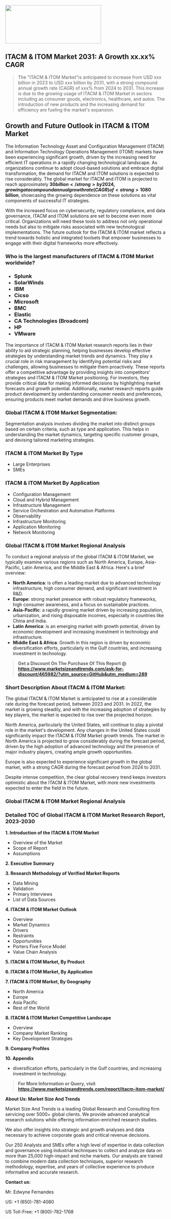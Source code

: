 <img src="https://100x100musica.es/wp-content/uploads/2024/12/Verified-Market-Reports-4-300x120.jpg" alt="" width="300" height="120" class="alignnone size-medium wp-image-100382" /><h2>ITACM & ITOM Market 2031: A&nbsp;Growth&nbsp;xx.xx% CAGR</h2><blockquote id="" class="">The "ITACM & ITOM Market"is anticipated to increase from USD xxx billion in 2023 to USD xxx billion by 2031, with a strong compound annual growth rate (CAGR) of xxx% from 2024 to 2031. This increase is due to the growing usage of ITACM & ITOM Market in sectors including as consumer goods, electronics, healthcare, and autos. The introduction of new products and the increasing demand for efficiency are fueling the market's expansion.</blockquote><p> <h2>Growth and Future Outlook in ITACM & ITOM Market</h2> <p>The Information Technology Asset and Configuration Management (ITACM) and Information Technology Operations Management (ITOM) markets have been experiencing significant growth, driven by the increasing need for efficient IT operations in a rapidly changing technological landscape. As organizations continue to adopt cloud-based solutions and embrace digital transformation, the demand for ITACM and ITOM solutions is expected to rise considerably. The global market for ITACM and ITOM is projected to reach approximately <strong>$30 billion</strong> by 2024, growing at a compound annual growth rate (CAGR) of <strong>10%</strong> from 2024 to 2032.</p> <p>Factors contributing to this growth include the growing complexity of IT environments, the need for improved service management, and enhanced operational efficiency. The adoption of artificial intelligence (AI) and machine learning (ML) in these fields is further revolutionizing traditional processes, allowing for increasingly automated and intelligent operations. By 2025, the market for AI-driven ITACM and ITOM solutions is expected to expand significantly, with AI technologies anticipated to account for around <strong>25%</strong> of total revenue in this sector by 2032.</p> <p><strong></strong></p> <p>The ITACM and ITOM markets will likely witness ongoing innovation, particularly in areas related to advanced analytics, automation, and integration capabilities. As organizations prioritize operational resilience and seek advanced tools to manage their IT assets and operations, vendors will aim to provide comprehensive solutions that not only streamline workflows but also enhance visibility and control over IT environments. By 2032, the combined market for ITACM and ITOM is projected to exceed <strong>$80 billion</strong>, showcasing the growing dependence on these solutions as vital components of successful IT strategies.</p> <p>With the increased focus on cybersecurity, regulatory compliance, and data governance, ITACM and ITOM solutions are set to become even more critical. Organizations will need these tools to address not only operational needs but also to mitigate risks associated with new technological implementations. The future outlook for the ITACM & ITOM market reflects a trend towards holistic and integrated toolsets that empower businesses to engage with their digital frameworks more effectively.</p></div></p><h3 id="" class="">Who is the largest manufacturers of&nbsp;ITACM & ITOM Market worldwide?</h3><h3 class=""><p><ul><li>Splunk </li><li> SolarWinds </li><li> IBM </li><li> Cicso </li><li> Microsoft </li><li> BMC </li><li> Elastic </li><li> CA Technologies (Broadcom) </li><li> HP </li><li> VMware</li></ul></p></h3><p id="ember58" class="ember-view reader-text-block__paragraph">The importance of&nbsp;ITACM & ITOM Market research reports lies in their ability to aid strategic planning, helping businesses develop effective strategies by understanding market trends and dynamics. They play a crucial role in risk management by identifying potential risks and challenges, allowing businesses to mitigate them proactively. These reports offer a competitive advantage by providing insights into competitors' strategies and ITACM & ITOM Market positioning. For investors, they provide critical data for making informed decisions by highlighting market forecasts and growth potential. Additionally, market research reports guide product development by understanding consumer needs and preferences, ensuring products meet market demands and drive business growth.</p><h3 id="" class="">Global&nbsp;ITACM & ITOM Market Segmentation:</h3><p id="" class="">Segmentation analysis involves dividing the market into distinct groups based on certain criteria, such as type and application. This helps in understanding the market dynamics, targeting specific customer groups, and devising tailored marketing strategies.</p><h3 id="" class="">ITACM & ITOM Market&nbsp;By Type</h3><p><p><ul><li>Large Enterprises</li><li> SMEs</p></li></ul></p></p><h3 id="" class="">ITACM & ITOM Market&nbsp;By Application</h3><p class=""><p><ul><li>Configuration Management</li><li> Cloud and Hybrid Management</li><li> Infrastructure Management</li><li> Service Orchestration and Automation Platforms</li><li> Observability</li><li> Infrastructure Monitoring</li><li> Application Monitoring</li><li> Network Monitoring</li></ul></p></p><h3 id="" class="">Global ITACM & ITOM Market Regional Analysis</h3><p id="" class="">To conduct a regional analysis of the global ITACM & ITOM Market, we typically examine various regions such as North America, Europe, Asia-Pacific, Latin America, and the Middle East &amp; Africa. Here's a brief overview:</p><ul><li><strong>North America</strong>: is often a leading market due to advanced technology infrastructure, high consumer demand, and significant investment in R&amp;D.</li><li><strong>Europe</strong>: strong market presence with robust regulatory frameworks, high consumer awareness, and a focus on sustainable practices.</li><li><strong>Asia-Pacific</strong>: a rapidly growing market driven by increasing population, urbanization, and rising disposable incomes, especially in countries like China and India.</li><li><strong>Latin America</strong>: is an emerging market with growth potential, driven by economic development and increasing investment in technology and infrastructure.</li><li><strong>Middle East &amp; Africa</strong>: Growth in this region is driven by economic diversification efforts, particularly in the Gulf countries, and increasing investment in technology.</li></ul><blockquote id="" class=""><strong>Get a Discount On The Purchase Of This Report @ <a href="https://www.marketsizeandtrends.com/download-sample/465982/?utm_source=GitHub&utm_medium=289" target="_blank">https://www.marketsizeandtrends.com/ask-for-discount/465982/?utm_source=GitHub&utm_medium=289</a></strong></blockquote><h3>Short Description About ITACM & ITOM Market:</h3><p id="ember58" class="ember-view reader-text-block__paragraph">The global&nbsp;ITACM & ITOM Market&nbsp;is anticipated to rise at a considerable rate during the forecast period, between 2023 and 2031. In 2022, the market is growing steadily, and with the increasing adoption of strategies by key players, the market is expected to rise over the projected horizon.</p><p id="ember59" class="ember-view reader-text-block__paragraph">North America, particularly the United States, will continue to play a pivotal role in the market's development. Any changes in the United States could significantly impact the&nbsp;ITACM & ITOM Market&nbsp;growth trends. The market in North America is projected to grow considerably during the forecast period, driven by the high adoption of advanced technology and the presence of major industry players, creating ample growth opportunities.</p><p id="ember60" class="ember-view reader-text-block__paragraph">Europe is also expected to experience significant growth in the global market, with a strong CAGR during the forecast period from 2024 to 2031.</p><p id="ember61" class="ember-view reader-text-block__paragraph">Despite intense competition, the clear global recovery trend keeps investors optimistic about the&nbsp;ITACM & ITOM Market, with more new investments expected to enter the field in the future.</p><h3 id="" class="">Global ITACM & ITOM Market Regional Analysis</h3><h3 id="" class="">Detailed TOC of Global ITACM & ITOM Market Research Report, 2023-2030</h3><p id="" class=""><strong>1. Introduction of the ITACM & ITOM Market</strong></p><ul><li>Overview of the Market</li><li>Scope of Report</li><li>Assumptions</li></ul><p id="" class=""><strong>2. Executive Summary</strong></p><p id="" class=""><strong>3. Research Methodology of Verified Market Reports</strong></p><ul><li>Data Mining</li><li>Validation</li><li>Primary Interviews</li><li>List of Data Sources</li></ul><p id="" class=""><strong>4. ITACM & ITOM Market Outlook</strong></p><ul><li>Overview</li><li>Market Dynamics</li><li>Drivers</li><li>Restraints</li><li>Opportunities</li><li>Porters Five Force Model</li><li>Value Chain Analysis</li></ul><p id="" class=""><strong>5. ITACM & ITOM Market, By Product</strong></p><p id="" class=""><strong>6. ITACM & ITOM Market, By Application</strong></p><p id="" class=""><strong>7. ITACM & ITOM Market, By Geography</strong></p><ul><li>North America</li><li>Europe</li><li>Asia Pacific</li><li>Rest of the World</li></ul><p id="" class=""><strong>8. ITACM & ITOM Market Competitive Landscape</strong></p><ul><li>Overview</li><li>Company Market Ranking</li><li>Key Development Strategies</li></ul><p id="" class=""><strong>9. Company Profiles</strong></p><p id="" class=""><strong>10. Appendix</strong></p><ul><li>diversification efforts, particularly in the Gulf countries, and increasing investment in technology.</li></ul><blockquote id="" class=""><strong>For More Information or Query, visit <strong><strong><a href="https://www.marketsizeandtrends.com/report/itacm-itom-market/" target="_blank">https://www.marketsizeandtrends.com/report/itacm-itom-market/</a></strong></strong></strong></blockquote><p id="" class=""><strong>About Us: Market Size And Trends</strong></p><p id="" class="">Market Size And Trends is a leading Global Research and Consulting firm servicing over 5000+ global clients. We provide advanced analytical research solutions while offering information-enriched research studies.</p><p id="" class="">We also offer insights into strategic and growth analyses and data necessary to achieve corporate goals and critical revenue decisions.</p><p id="" class="">Our 250 Analysts and SMEs offer a high level of expertise in data collection and governance using industrial techniques to collect and analyze data on more than 25,000 high-impact and niche markets. Our analysts are trained to combine modern data collection techniques, superior research methodology, expertise, and years of collective experience to produce informative and accurate research.</p><p id="" class=""><strong>Contact us:</strong></p><p id="" class="">Mr. Edwyne Fernandes</p><p id="" class="">US: +1 (650)-781-4080</p><p id="" class="">US Toll-Free: +1 (800)-782-1768</p>
